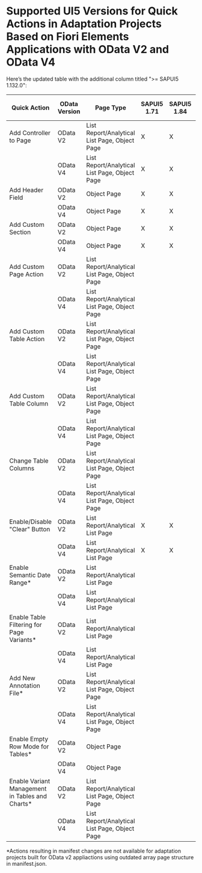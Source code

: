 # Supported UI5 Versions for Quick Actions in Adaptation Projects Based on Fiori Elements Applications with OData V2 and OData V4



Here’s the updated table with the additional column titled ">= SAPUI5 1.132.0":

| Quick Action                             | OData Version | Page Type                                    | SAPUI5 1.71 | SAPUI5 1.84 | SAPUI5 1.96 | SAPUI5 1.108 | SAPUI5 1.120 | SAPUI5 1.24 | SAPUI5 1.27 | SAPUI5 1.130 | SAPUI5 1.131 | >= SAPUI5 1.132.0 |
| ---------------------------------------- | ------------- | --------------------------------------- | ----------- | ----------- | ----------- | ------------ | ------------ | ----------- | ----------- | ------------ | ------------ | ---------------- |
| Add Controller to Page                   | OData V2      | List Report/Analytical List Page, Object Page | X           | X           | X           | X            | X            | X           | X           | X            | X            | X                |
|                                          | OData V4      | List Report/Analytical List Page, Object Page | X           | X           | X           | X            | X            | X           | X           | X            | X            | X                |
| Add Header Field                         | OData V2      | Object Page                                 | X           | X           | X           | X            | X            | X           | X           | X            | X            | X                |
|                                          | OData V4      | Object Page                                 | X           | X           | X           | X            | X            | X           | X           | X            | X            | X                |
| Add Custom Section                       | OData V2      | Object Page                                 | X           | X           | X           | X            | X            | X           | X           | X            | X            | X                |
|                                          | OData V4      | Object Page                                 | X           | X           | X           | X            | X            | X           | X           | X            | X            | X                |
| Add Custom Page Action                   | OData V2      | List Report/Analytical List Page, Object Page |             |             |             |              |              |             |             | X            | X            | X                |
|                                          | OData V4      | List Report/Analytical List Page, Object Page |             |             |             |              |              |             |             | X            | X            | X                |
| Add Custom Table Action                  | OData V2      | List Report/Analytical List Page, Object Page |             |             | X           | X            | X            | X           | X           | X            | X            | X                |
|                                          | OData V4      | List Report/Analytical List Page, Object Page |             |             | X           | X            | X            | X           | X           | X            | X            | X                |
| Add Custom Table Column                  | OData V2      | List Report/Analytical List Page, Object Page |             |             | X           | X            | X            | X           | X           | X            | X            | X                |
|                                          | OData V4      | List Report/Analytical List Page, Object Page |             |             | X           | X            | X            | X           | X           | X            | X            | X                |
| Change Table Columns                     | OData V2      | List Report/Analytical List Page, Object Page |             |             | X           | X            | X            | X           | X           | X            | X            | X                |
|                                          | OData V4      | List Report/Analytical List Page, Object Page |             |             | X           | X            | X            | X           | X           | X            | X            | X                |
| Enable/Disable "Clear" Button            | OData V2      | List Report/Analytical List Page        | X           | X           | X           | X            | X            | X           | X           | X            | X            | X                |
|                                          | OData V4      | List Report/Analytical List Page        | X           | X           | X           | X            | X            | X           | X           | X            | X            | X                |
| Enable Semantic Date Range*              | OData V2      | List Report/Analytical List Page        |             |             | X           | X            | X            |             |             | X            | X            | X                |
|                                          | OData V4      | List Report/Analytical List Page        |             |             |             |              |              |             |             | X            | X            | X                |
| Enable Table Filtering for Page Variants*| OData V2      | List Report/Analytical List Page        |             |             | X           | X            | X            |             |             | X            | X            | X                |
|                                          | OData V4      | List Report/Analytical List Page        |             |             |             |              |              |             |             |              | X            | X                |
| Add New Annotation File*                 | OData V2      | List Report/Analytical List Page, Object Page |             |             |             |              |              |             |             |              |              | X                |
|                                          | OData V4      | List Report/Analytical List Page, Object Page |             |             |             |              |              |             |             |              |              | X                |
| Enable Empty Row Mode for Tables*        | OData V2      | Object Page                                 |             |             |             |              |              |             |             | X            | X            | X                |
|                                          | OData V4      | Object Page                                 |             |             |             |              |              |             |             |              | X            | X                |
| Enable Variant Management in Tables and Charts* | OData V2 | List Report/Analytical List Page, Object Page |             |             | X           | X            | X            |             |             | X            | X            | X                |
|                                          | OData V4      | List Report/Analytical List Page, Object Page |             |             |             |              |              |             |             |              | X            | X                |

*Actions resulting in manifest changes are not available for adaptation projects built for OData v2 appliactions using outdated array page structure in manifest.json.

